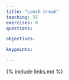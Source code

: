 ```yaml
---
title: "Lunch break"
teaching: 55
exercises: 0
questions:

objectives:

keypoints:

---
```


{% include links.md %}
